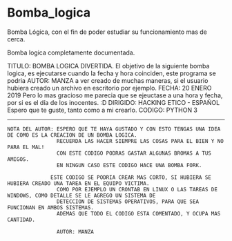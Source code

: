 # Bomba_logica
Bomba Lógica, con el fin de poder estudiar su funcionamiento mas de cerca.

Bomba logica completamente documentada.

 TITULO:	BOMBA LOGICA DIVERTIDA.		  	El objetivo de la siguiente bomba logica, es ejecutarse cuando la fecha y hora coinciden, este                                             programa se podria
 AUTOR:	MANZA						                a ver creado de muchas maneras, si el usuario hubiera creado un archivo en escritorio por ejemplo.
 FECHA: 	20 ENERO 2019				        	Pero lo mas gracioso me parecia que se ejeuctase a una hora y fecha, por si es el día de los                                               inocentes. :D
DIRIGIDO:	HACKING ETICO - ESPAÑOL		    Espero que te guste, tanto como a mi crearlo.
 CODIGO:	PYTHON 3					           


-----------------------------------
	NOTA DEL AUTOR: ESPERO QUE TE HAYA GUSTADO Y CON ESTO TENGAS UNA IDEA DE COMO ES LA CREACION DE UN BOMBA LOGICA.		
					RECUERDA LAS HACER SIEMPRE LAS COSAS PARA EL BIEN Y NO PARA EL MAL!										
					CON ESTE CODIGO PODRAS GASTAR ALGUNAS BROMAS A TUS AMIGOS.												
					EN NINGUN CASO ESTE CODIGO HACE UNA BOMBA FORK.															
																															
				  ESTE CODIGO SE PODRIA CREAR MAS CORTO, SI HUBIERA SE HUBIERA CREADO UNA TAREA EN EL EQUIPO VICTIMA.		
					COMO POR EJEMPLO UN CRONTAB EN LINUX O LAS TAREAS DE WINDOWS, COMO DETALLE SE LE AGREGO UN SISTEMA DE   
					DETECCION DE SISTEMAS OPERATIVOS, PARA QUE SEA FUNCIONAN EN AMBOS SISTEMAS.								
					ADEMAS QUE TODO EL CODIGO ESTA COMENTADO, Y OCUPA MAS CANTIDAD.											
																															
					AUTOR: MANZA                                                                                            

